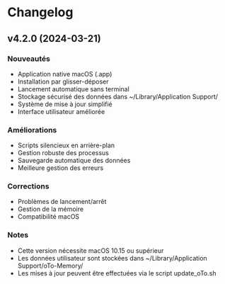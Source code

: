 # Changelog

## v4.2.0 (2024-03-21)

### Nouveautés
- Application native macOS (.app)
- Installation par glisser-déposer
- Lancement automatique sans terminal
- Stockage sécurisé des données dans ~/Library/Application Support/
- Système de mise à jour simplifié
- Interface utilisateur améliorée

### Améliorations
- Scripts silencieux en arrière-plan
- Gestion robuste des processus
- Sauvegarde automatique des données
- Meilleure gestion des erreurs

### Corrections
- Problèmes de lancement/arrêt
- Gestion de la mémoire
- Compatibilité macOS

### Notes
- Cette version nécessite macOS 10.15 ou supérieur
- Les données utilisateur sont stockées dans ~/Library/Application Support/oTo-Memory/
- Les mises à jour peuvent être effectuées via le script update_oTo.sh
